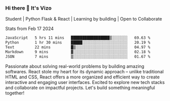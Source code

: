 ### Hi there 👋 It's Vizo

Student | Python Flask & React | Learning by building | Open to Collaborate

Stats from Feb 17 2024
<!--START_SECTION:waka-->

```txt
JavaScript   5 hrs 11 mins   █████████████████▒░░░░░░░   69.63 %
Python       1 hr 30 mins    █████░░░░░░░░░░░░░░░░░░░░   20.19 %
Text         22 mins         █▒░░░░░░░░░░░░░░░░░░░░░░░   04.97 %
Markdown     9 mins          ▓░░░░░░░░░░░░░░░░░░░░░░░░   02.18 %
JSON         7 mins          ▒░░░░░░░░░░░░░░░░░░░░░░░░   01.67 %
```

<!--END_SECTION:waka-->


Passionate about solving real-world problems by building amazing softwares. React stole my heart for its dynamic approach – unlike traditional HTML and CSS, React offers a more organized and efficient way to create interactive and engaging user interfaces. Excited to explore new tech stacks and collaborate on impactful projects. Let's build something meaningful together!
